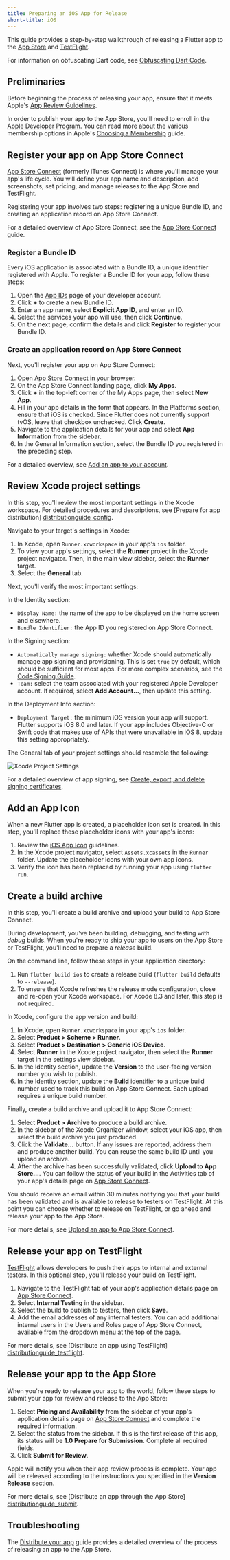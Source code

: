 ```yaml
---
title: Preparing an iOS App for Release
short-title: iOS
---
```


This guide provides a step-by-step walkthrough of releasing a Flutter app to
the [App Store][appstore] and [TestFlight][testflight].

For information on obfuscating Dart code, see [Obfuscating Dart
Code](https://github.com/flutter/flutter/wiki/Obfuscating-Dart-Code).

## Preliminaries

Before beginning the process of releasing your app, ensure that it meets
Apple's [App Review Guidelines][appreview].

In order to publish your app to the App Store, you'll need to enroll in the
[Apple Developer Program][devprogram]. You can read more about the various
membership options in Apple's [Choosing a Membership][devprogram_membership]
guide.

## Register your app on App Store Connect

[App Store Connect][appstoreconnect] (formerly iTunes Connect) is where you'll
manage your app's life cycle. You will define your app name and description,
add screenshots, set pricing, and manage releases to the App Store
and TestFlight.

Registering your app involves two steps: registering a unique Bundle ID, and
creating an application record on App Store Connect.

For a detailed overview of App Store Connect, see the [App Store Connect][appstoreconnect_guide]
guide.

### Register a Bundle ID

Every iOS application is associated with a Bundle ID, a unique identifier
registered with Apple. To register a Bundle ID for your app, follow these
steps:

1. Open the [App IDs][devportal_appids] page of your developer account.
1. Click **+** to create a new Bundle ID.
1. Enter an app name, select **Explicit App ID**, and enter an ID.
1. Select the services your app will use, then click **Continue**.
1. On the next page, confirm the details and click **Register** to register
   your Bundle ID.

### Create an application record on App Store Connect

Next, you'll register your app on App Store Connect:

1. Open [App Store Connect][appstoreconnect_login] in your browser.
1. On the App Store Connect landing page, click **My Apps**.
1. Click **+** in the top-left corner of the My Apps page, then select
   **New App**.
1. Fill in your app details in the form that appears. In the Platforms section,
   ensure that iOS is checked. Since Flutter does not currently support tvOS,
   leave that checkbox unchecked. Click **Create**.
1. Navigate to the application details for your app and select **App
   Information** from the sidebar.
1. In the General Information section, select the Bundle ID you registered in
   the preceding step.

For a detailed overview, see [Add an app to your account][appstoreconnect_guide_register].

## Review Xcode project settings

In this step, you'll review the most important settings in the Xcode workspace.
For detailed procedures and descriptions, see [Prepare for app distribution]
[distributionguide_config].

Navigate to your target's settings in Xcode:

1. In Xcode, open `Runner.xcworkspace` in your app's `ios` folder.
1. To view your app's settings, select the **Runner** project in the Xcode
   project navigator. Then, in the main view sidebar, select the **Runner**
   target.
1. Select the **General** tab.

Next, you'll verify the most important settings:

In the Identity section:

  * `Display Name:` the name of the app to be displayed on the home screen and
    elsewhere.
  * `Bundle Identifier:` the App ID you registered on App Store Connect.

In the Signing section:

  * `Automatically manage signing:` whether Xcode should automatically manage
    app signing and provisioning. This is set `true` by default, which should
    be sufficient for most apps. For more complex scenarios, see the [Code
    Signing Guide][codesigning_guide].
  * `Team:` select the team associated with your registered Apple Developer
    account. If required, select **Add Account...**, then update this setting.

In the Deployment Info section:

  * `Deployment Target:` the minimum iOS version your app will support.
    Flutter supports iOS 8.0 and later. If your app includes Objective-C or
    Swift code that makes use of APIs that were unavailable in iOS 8, update
    this setting appropriately.

The General tab of your project settings should resemble the following:

![Xcode Project Settings](/images/releaseguide/xcode_settings.png)

For a detailed overview of app signing, see [Create, export, and delete signing
certificates][appsigning].

## Add an App Icon

When a new Flutter app is created, a placeholder icon set is created. In this
step, you'll replace these placeholder icons with your app's icons:

1. Review the [iOS App Icon][appicon] guidelines.
1. In the Xcode project navigator, select `Assets.xcassets` in the `Runner`
   folder. Update the placeholder icons with your own app icons.
1. Verify the icon has been replaced by running your app using `flutter run`.

## Create a build archive

In this step, you'll create a build archive and upload your build to App Store
Connect.

During development, you've been building, debugging, and testing with *debug*
builds. When you're ready to ship your app to users on the App Store or
TestFlight, you'll need to prepare a *release* build.

On the command line, follow these steps in your application directory:

1. Run `flutter build ios` to create a release build (`flutter build` defaults to `--release`).
1. To ensure that Xcode refreshes the release mode configuration, close and
   re-open your Xcode workspace. For Xcode 8.3 and later, this step is not
   required.

In Xcode, configure the app version and build:

1. In Xcode, open `Runner.xcworkspace` in your app's `ios` folder.
1. Select **Product > Scheme > Runner**.
1. Select **Product > Destination > Generic iOS Device**.
1. Select **Runner** in the Xcode project navigator, then select the **Runner**
   target in the settings view sidebar.
1. In the Identity section, update the **Version** to the user-facing
   version number you wish to publish.
1. In the Identity section, update the **Build** identifier to a unique
   build number used to track this build on App Store Connect. Each upload requires a
   unique build number.

Finally, create a build archive and upload it to App Store Connect:

1. Select **Product > Archive** to produce a build archive.
1. In the sidebar of the Xcode Organizer window, select your iOS app, then
   select the build archive you just produced.
1. Click the **Validate...** button. If any issues are reported, address them
   and produce another build. You can reuse the same build ID until you upload
   an archive.
1. After the archive has been successfully validated, click **Upload to App
   Store...**. You can follow the status of your build in the Activities
   tab of your app's details page on [App Store Connect][appstoreconnect_login].

You should receive an email within 30 minutes notifying you that your build has
been validated and is available to release to testers on TestFlight. At this
point you can choose whether to release on TestFlight, or go ahead and release
your app to the App Store.

For more details, see [Upload an app to App Store Connect][distributionguide_upload].

## Release your app on TestFlight

[TestFlight][testflight] allows developers to push their apps to internal and
external testers. In this optional step, you'll release your build on
TestFlight.

1. Navigate to the TestFlight tab of your app's application details page on
   [App Store Connect][appstoreconnect_login].
1. Select **Internal Testing** in the sidebar.
1. Select the build to publish to testers, then click **Save**.
1. Add the email addresses of any internal testers. You can add additional
   internal users in the Users and Roles page of App Store Connect, available from
   the dropdown menu at the top of the page.

For more details, see [Distribute an app using TestFlight]
[distributionguide_testflight].

## Release your app to the App Store

When you're ready to release your app to the world, follow these steps to
submit your app for review and release to the App Store:

1. Select **Pricing and Availability** from the sidebar of your app's
   application details page on [App Store Connect][appstoreconnect_login] and
   complete the required information.
1. Select the status from the sidebar. If this is the first release of this
   app, its status will be **1.0 Prepare for Submission**. Complete all
   required fields.
1. Click **Submit for Review**.

Apple will notify you when their app review process is complete. Your app will
be released according to the instructions you specified in the **Version
Release** section.

For more details, see [Distribute an app through the App Store]
[distributionguide_submit].

## Troubleshooting

The [Distribute your app][distributionguide] guide provides a detailed overview of
the process of releasing an app to the App Store.

[appicon]: https://developer.apple.com/ios/human-interface-guidelines/icons-and-images/app-icon/
[appreview]: https://developer.apple.com/app-store/review/
[appsigning]: https://help.apple.com/xcode/mac/current/#/dev154b28f09
[appstore]: https://developer.apple.com/app-store/submissions/
[codesigning_guide]: https://developer.apple.com/library/content/documentation/Security/Conceptual/CodeSigningGuide/Introduction/Introduction.html
[devportal_appids]: https://developer.apple.com/account/ios/identifier/bundle
[devprogram]: https://developer.apple.com/programs/
[devprogram_membership]: https://developer.apple.com/support/compare-memberships/
[distributionguide]: https://help.apple.com/xcode/mac/current/#/dev8b4250b57
[distributionguide_config]: https://help.apple.com/xcode/mac/current/#/dev91fe7130a
[distributionguide_submit]: https://help.apple.com/xcode/mac/current/#/dev067853c94
[distributionguide_testflight]: https://help.apple.com/xcode/mac/current/#/dev2539d985f
[distributionguide_upload]: https://help.apple.com/xcode/mac/current/#/dev442d7f2ca
[appstoreconnect]: https://developer.apple.com/support/app-store-connect/
[appstoreconnect_guide]: https://developer.apple.com/support/app-store-connect/
[appstoreconnect_guide_register]: https://help.apple.com/app-store-connect/#/dev2cd126805
[appstoreconnect_login]: https://appstoreconnect.apple.com/
[testflight]: https://developer.apple.com/testflight/
